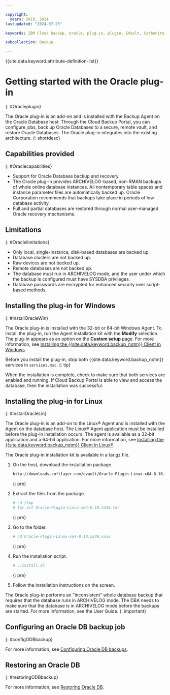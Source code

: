 ```yaml
---

copyright:
  years: 2019, 2024
lastupdated: "2024-07-23"

keywords: IBM Cloud backup, oracle, plug-in, plugin, EVault, Carbonite

subcollection: Backup

---
```

{{site.data.keyword.attribute-definition-list}}

# Getting started with the Oracle plug-in
{: #Oracleplugin}

The Oracle plug-in is an add-on and is installed with the Backup Agent on the Oracle Database host. Through the Cloud Backup Portal, you can configure jobs, back up Oracle Databases to a secure, remote vault, and restore Oracle Databases. The Oracle plug-in integrates into the existing architecture.
{: shortdesc}

## Capabilities provided
{: #Oraclecapabilities}

- Support for Oracle Database backup and recovery.
- The Oracle plug-in provides ARCHIVELOG-based, non-RMAN backups of whole online database instances. All nontemporary table spaces and instance parameter files are automatically backed up. Oracle Corporation recommends that backups take place in periods of low database activity.
- Full and partial databases are restored through normal user-managed Oracle recovery mechanisms.

## Limitations
{: #Oraclelimitations}

- Only local, single-instance, disk-based databases are backed up.
- Database clusters are not backed up.
- Raw devices are not backed up.
- Remote databases are not backed up.
- The database must run in ARCHIVELOG mode, and the user under which the backup is configured must have SYSDBA privileges.
- Database passwords are encrypted for enhanced security over script-based methods.

## Installing the plug-in for Windows
{: #installOracleWin}

The Oracle plug-in is installed with the 32-bit or 64-bit Windows Agent. To install the plug-in, run the Agent installation kit with the **Modify** selection. The plug-in appears as an option on the **Custom setup** page. For more information, see [Installing the {{site.data.keyword.backup_notm}} Client in Windows](/docs/Backup?topic=Backup-InstallinWindows).

Before you install the plug-in, stop both {{site.data.keyword.backup_notm}} services in `services.msc`.
{: tip}

When the installation is complete, check to make sure that both services are enabled and running. If Cloud Backup Portal is able to view and access the database, then the installation was successful.

## Installing the plug-in for Linux
{: #installOracleLin}

The Oracle plug-in is an add-on to the Linux&reg; Agent and is installed with the Agent on the database host. The Linux&reg; Agent application must be installed before the plug-in installation occurs. The agent is available as a 32-bit application and a 64-bit application. For more information, see [Installing the {{site.data.keyword.backup_notm}} Client in Linux&reg;](/docs/Backup?topic=Backup-InstallinLinux).

The Oracle plug-in installation kit is available in a tar.gz file.

1. On the host, download the installation package.
   ```sh
   http://downloads.softlayer.com/evault/Oracle-Plugin-Linux-x64-8.10.5249.tar.gz
   ```
   {: pre}

2. Extract the files from the package.
   ```sh
   # cd /tmp
   # tar xvf Oracle-Plugin-Linux-x64-8.10.5249.tar
   ```
   {: pre}

3. Go to the folder.
   ```sh
   # cd Oracle-Plugin-Linux-x64-8.10.5249.xxxx
   ```
   {: pre}

4. Run the installation script.
   ```sh
   # ./install.sh
   ```
   {: pre}

5. Follow the installation instructions on the screen.

The Oracle plug-in performs an "inconsistent" whole database backup that requires that the database runs in ARCHIVELOG mode. The DBA needs to make sure that the database is in ARCHIVELOG mode before the backups are started. For more information, see the User Guide.
{: important}

## Configuring an Oracle DB backup job
{: #configODBbackup}

For more information, see [Configuring Oracle DB backups](/docs/Backup?topic=Backup-configureOracleBackup).

## Restoring an Oracle DB
{: #restoringODBbackup}

For more information, see [Restoring Oracle DB](/docs/Backup?topic=Backup-restoreOracleDB).

